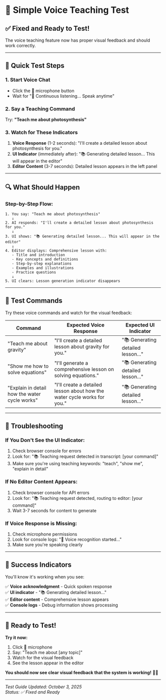 # 🧪 Simple Voice Teaching Test

## ✅ Fixed and Ready to Test!

The voice teaching feature now has proper visual feedback and should work correctly.

---

## 🎯 Quick Test Steps

### 1. **Start Voice Chat**
- Click the 🎤 microphone button
- Wait for "🎤 Continuous listening... Speak anytime"

### 2. **Say a Teaching Command**
Try: **"Teach me about photosynthesis"**

### 3. **Watch for These Indicators**
1. **Voice Response** (1-2 seconds): "I'll create a detailed lesson about photosynthesis for you."
2. **UI Indicator** (immediately after): "📚 Generating detailed lesson... This will appear in the editor"
3. **Editor Content** (3-7 seconds): Detailed lesson appears in the left panel

---

## 🔍 What Should Happen

### Step-by-Step Flow:

```
1. You say: "Teach me about photosynthesis"
   ↓
2. AI responds: "I'll create a detailed lesson about photosynthesis for you."
   ↓
3. UI shows: "📚 Generating detailed lesson... This will appear in the editor"
   ↓
4. Editor displays: Comprehensive lesson with:
   - Title and introduction
   - Key concepts and definitions
   - Step-by-step explanations
   - Examples and illustrations
   - Practice questions
   ↓
5. UI clears: Lesson generation indicator disappears
```

---

## 🎯 Test Commands

Try these voice commands and watch for the visual feedback:

| Command | Expected Voice Response | Expected UI Indicator |
|---------|------------------------|----------------------|
| "Teach me about gravity" | "I'll create a detailed lesson about gravity for you." | "📚 Generating detailed lesson..." |
| "Show me how to solve equations" | "I'll generate a comprehensive lesson on solving equations." | "📚 Generating detailed lesson..." |
| "Explain in detail how the water cycle works" | "I'll create a detailed lesson about how the water cycle works for you." | "📚 Generating detailed lesson..." |

---

## 🚨 Troubleshooting

### If You Don't See the UI Indicator:
1. Check browser console for errors
2. Look for: "📚 Teaching request detected in transcript: [your command]"
3. Make sure you're using teaching keywords: "teach", "show me", "explain in detail"

### If No Editor Content Appears:
1. Check browser console for API errors
2. Look for: "📚 Teaching request detected, routing to editor: [your command]"
3. Wait 3-7 seconds for content to generate

### If Voice Response is Missing:
1. Check microphone permissions
2. Look for console logs: "🎤 Voice recognition started..."
3. Make sure you're speaking clearly

---

## 🎉 Success Indicators

You'll know it's working when you see:

✅ **Voice acknowledgment** - Quick spoken response  
✅ **UI indicator** - "📚 Generating detailed lesson..."  
✅ **Editor content** - Comprehensive lesson appears  
✅ **Console logs** - Debug information shows processing  

---

## 🚀 Ready to Test!

**Try it now:**

1. Click 🎤 microphone
2. Say: "Teach me about [any topic]"
3. Watch for the visual feedback
4. See the lesson appear in the editor

**You should now see clear visual feedback that the system is working!** 🎉✨

---

*Test Guide Updated: October 3, 2025*  
*Status: ✅ Fixed and Ready*
